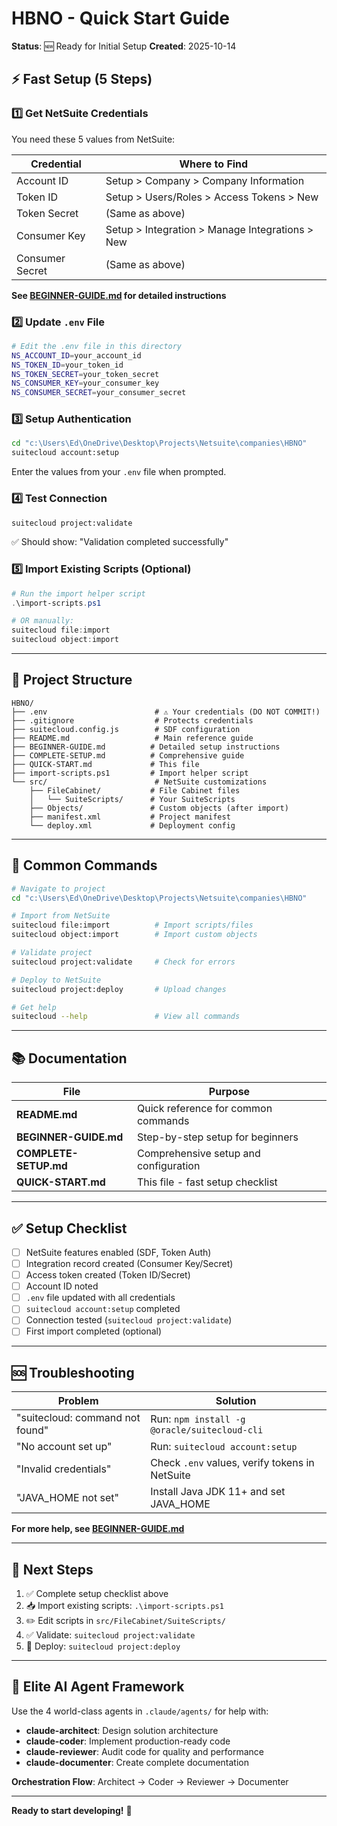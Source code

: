 # HBNO - Quick Start Guide

**Status**: 🆕 Ready for Initial Setup
**Created**: 2025-10-14

## ⚡ Fast Setup (5 Steps)

### 1️⃣ Get NetSuite Credentials

You need these 5 values from NetSuite:

| Credential | Where to Find |
|------------|---------------|
| Account ID | Setup > Company > Company Information |
| Token ID | Setup > Users/Roles > Access Tokens > New |
| Token Secret | (Same as above) |
| Consumer Key | Setup > Integration > Manage Integrations > New |
| Consumer Secret | (Same as above) |

**See [BEGINNER-GUIDE.md](BEGINNER-GUIDE.md) for detailed instructions**

### 2️⃣ Update `.env` File

```bash
# Edit the .env file in this directory
NS_ACCOUNT_ID=your_account_id
NS_TOKEN_ID=your_token_id
NS_TOKEN_SECRET=your_token_secret
NS_CONSUMER_KEY=your_consumer_key
NS_CONSUMER_SECRET=your_consumer_secret
```

### 3️⃣ Setup Authentication

```bash
cd "c:\Users\Ed\OneDrive\Desktop\Projects\Netsuite\companies\HBNO"
suitecloud account:setup
```

Enter the values from your `.env` file when prompted.

### 4️⃣ Test Connection

```bash
suitecloud project:validate
```

✅ Should show: "Validation completed successfully"

### 5️⃣ Import Existing Scripts (Optional)

```powershell
# Run the import helper script
.\import-scripts.ps1

# OR manually:
suitecloud file:import
suitecloud object:import
```

---

## 📁 Project Structure

```
HBNO/
├── .env                        # ⚠️ Your credentials (DO NOT COMMIT!)
├── .gitignore                  # Protects credentials
├── suitecloud.config.js        # SDF configuration
├── README.md                   # Main reference guide
├── BEGINNER-GUIDE.md          # Detailed setup instructions
├── COMPLETE-SETUP.md          # Comprehensive guide
├── QUICK-START.md             # This file
├── import-scripts.ps1         # Import helper script
└── src/                        # NetSuite customizations
    ├── FileCabinet/           # File Cabinet files
    │   └── SuiteScripts/      # Your SuiteScripts
    ├── Objects/               # Custom objects (after import)
    ├── manifest.xml           # Project manifest
    └── deploy.xml             # Deployment config
```

---

## 🎯 Common Commands

```bash
# Navigate to project
cd "c:\Users\Ed\OneDrive\Desktop\Projects\Netsuite\companies\HBNO"

# Import from NetSuite
suitecloud file:import          # Import scripts/files
suitecloud object:import        # Import custom objects

# Validate project
suitecloud project:validate     # Check for errors

# Deploy to NetSuite
suitecloud project:deploy       # Upload changes

# Get help
suitecloud --help               # View all commands
```

---

## 📚 Documentation

| File | Purpose |
|------|---------|
| **README.md** | Quick reference for common commands |
| **BEGINNER-GUIDE.md** | Step-by-step setup for beginners |
| **COMPLETE-SETUP.md** | Comprehensive setup and configuration |
| **QUICK-START.md** | This file - fast setup checklist |

---

## ✅ Setup Checklist

- [ ] NetSuite features enabled (SDF, Token Auth)
- [ ] Integration record created (Consumer Key/Secret)
- [ ] Access token created (Token ID/Secret)
- [ ] Account ID noted
- [ ] `.env` file updated with all credentials
- [ ] `suitecloud account:setup` completed
- [ ] Connection tested (`suitecloud project:validate`)
- [ ] First import completed (optional)

---

## 🆘 Troubleshooting

| Problem | Solution |
|---------|----------|
| "suitecloud: command not found" | Run: `npm install -g @oracle/suitecloud-cli` |
| "No account set up" | Run: `suitecloud account:setup` |
| "Invalid credentials" | Check `.env` values, verify tokens in NetSuite |
| "JAVA_HOME not set" | Install Java JDK 11+ and set JAVA_HOME |

**For more help, see [BEGINNER-GUIDE.md](BEGINNER-GUIDE.md)**

---

## 🚀 Next Steps

1. ✅ Complete setup checklist above
2. 📥 Import existing scripts: `.\import-scripts.ps1`
3. ✏️ Edit scripts in `src/FileCabinet/SuiteScripts/`
4. ✅ Validate: `suitecloud project:validate`
5. 🚀 Deploy: `suitecloud project:deploy`

---

## 🤖 Elite AI Agent Framework

Use the 4 world-class agents in `.claude/agents/` for help with:
- **claude-architect**: Design solution architecture
- **claude-coder**: Implement production-ready code
- **claude-reviewer**: Audit code for quality and performance
- **claude-documenter**: Create complete documentation

**Orchestration Flow**: Architect → Coder → Reviewer → Documenter

---

**Ready to start developing!** 🎉
